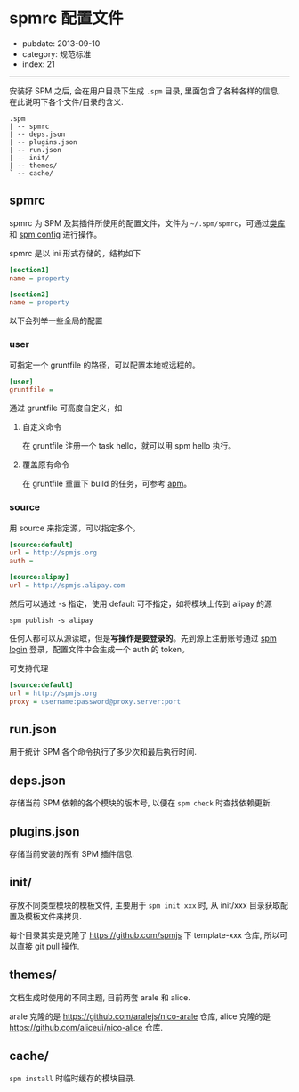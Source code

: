 # spmrc 配置文件

- pubdate: 2013-09-10
- category: 规范标准
- index: 21

----------

安装好 SPM 之后, 会在用户目录下生成 `.spm` 目录, 里面包含了各种各样的信息, 在此说明下各个文件/目录的含义.

```
.spm
| -- spmrc
| -- deps.json
| -- plugins.json
| -- run.json
| -- init/
| -- themes/
` -- cache/
```

## spmrc

spmrc 为 SPM 及其插件所使用的配置文件，文件为 `~/.spm/spmrc`，可通过[类库](https://github.com/spmjs/spmrc)和 [spm config]() 进行操作。

spmrc 是以 ini 形式存储的，结构如下

```ini
[section1]
name = property

[section2]
name = property
```

以下会列举一些全局的配置

### user

可指定一个 gruntfile 的路径，可以配置本地或远程的。

```ini
[user]
gruntfile =
```

通过 gruntfile 可高度自定义，如

1. 自定义命令

    在 gruntfile 注册一个 task hello，就可以用 spm hello 执行。

2. 覆盖原有命令

    在 gruntfile 重置下 build 的任务，可参考 [apm](https://github.com/spmjs/apm/blob/master/Gruntfile.js)。

### source

用 source 来指定源，可以指定多个。

```ini
[source:default]
url = http://spmjs.org
auth =

[source:alipay]
url = http://spmjs.alipay.com
```

然后可以通过 -s 指定，使用 default 可不指定，如将模块上传到 alipay 的源

```
spm publish -s alipay
```

任何人都可以从源读取，但是**写操作是要登录的**。先到源上注册账号通过 [spm login]() 登录，配置文件中会生成一个 auth 的 token。

可支持代理

```ini
[source:default]
url = http://spmjs.org
proxy = username:password@proxy.server:port
```

## run.json

用于统计 SPM 各个命令执行了多少次和最后执行时间.

## deps.json

存储当前 SPM 依赖的各个模块的版本号, 以便在 `spm check` 时查找依赖更新.

## plugins.json

存储当前安装的所有 SPM 插件信息.

## init/

存放不同类型模块的模板文件, 主要用于 `spm init xxx` 时, 从 init/xxx 目录获取配置及模板文件来拷贝.

每个目录其实是克隆了 https://github.com/spmjs 下 template-xxx 仓库, 所以可以直接 git pull 操作.

## themes/

文档生成时使用的不同主题, 目前两套 arale 和 alice.

arale 克隆的是 https://github.com/aralejs/nico-arale 仓库, alice 克隆的是 https://github.com/aliceui/nico-alice 仓库.

## cache/

`spm install` 时临时缓存的模块目录.
